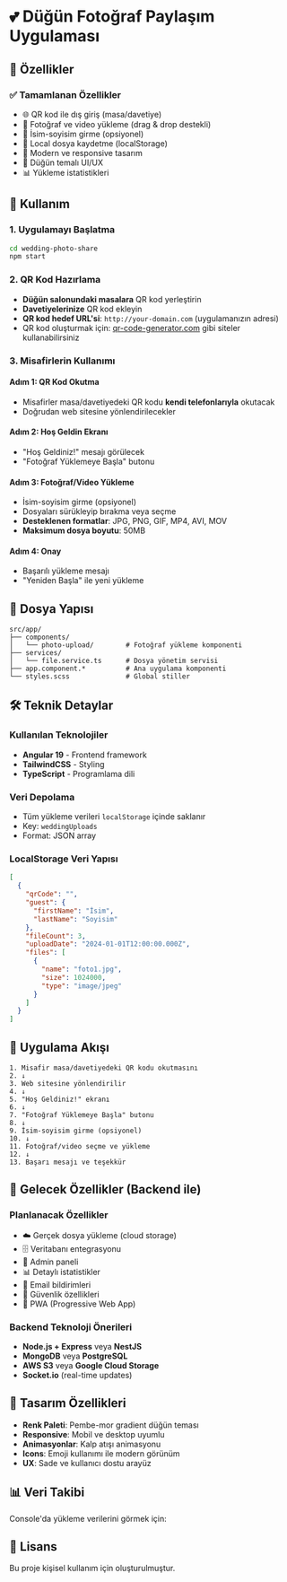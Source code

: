 # 💕 Düğün Fotoğraf Paylaşım Uygulaması

## 🎯 Özellikler

### ✅ Tamamlanan Özellikler

- 🌐 QR kod ile dış giriş (masa/davetiye)
- 📸 Fotoğraf ve video yükleme (drag & drop destekli)
- 👤 İsim-soyisim girme (opsiyonel)
- 💾 Local dosya kaydetme (localStorage)
- 🎨 Modern ve responsive tasarım
- 💖 Düğün temalı UI/UX
- 📊 Yükleme istatistikleri

## 🚀 Kullanım

### 1. Uygulamayı Başlatma

```bash
cd wedding-photo-share
npm start
```

### 2. QR Kod Hazırlama

- **Düğün salonundaki masalara** QR kod yerleştirin
- **Davetiyelerinize** QR kod ekleyin
- **QR kod hedef URL'si**: `http://your-domain.com` (uygulamanızın adresi)
- QR kod oluşturmak için: [qr-code-generator.com](https://www.qr-code-generator.com/) gibi siteler kullanabilirsiniz

### 3. Misafirlerin Kullanımı

#### Adım 1: QR Kod Okutma

- Misafirler masa/davetiyedeki QR kodu **kendi telefonlarıyla** okutacak
- Doğrudan web sitesine yönlendirilecekler

#### Adım 2: Hoş Geldin Ekranı

- "Hoş Geldiniz!" mesajı görülecek
- "Fotoğraf Yüklemeye Başla" butonu

#### Adım 3: Fotoğraf/Video Yükleme

- İsim-soyisim girme (opsiyonel)
- Dosyaları sürükleyip bırakma veya seçme
- **Desteklenen formatlar**: JPG, PNG, GIF, MP4, AVI, MOV
- **Maksimum dosya boyutu**: 50MB

#### Adım 4: Onay

- Başarılı yükleme mesajı
- "Yeniden Başla" ile yeni yükleme

## 📁 Dosya Yapısı

```
src/app/
├── components/
│   └── photo-upload/        # Fotoğraf yükleme komponenti
├── services/
│   └── file.service.ts      # Dosya yönetim servisi
├── app.component.*          # Ana uygulama komponenti
└── styles.scss              # Global stiller
```

## 🛠️ Teknik Detaylar

### Kullanılan Teknolojiler

- **Angular 19** - Frontend framework
- **TailwindCSS** - Styling
- **TypeScript** - Programlama dili

### Veri Depolama

- Tüm yükleme verileri `localStorage` içinde saklanır
- Key: `weddingUploads`
- Format: JSON array

### LocalStorage Veri Yapısı

```json
[
  {
    "qrCode": "",
    "guest": {
      "firstName": "İsim",
      "lastName": "Soyisim"
    },
    "fileCount": 3,
    "uploadDate": "2024-01-01T12:00:00.000Z",
    "files": [
      {
        "name": "foto1.jpg",
        "size": 1024000,
        "type": "image/jpeg"
      }
    ]
  }
]
```

## 🎯 Uygulama Akışı

```
1. Misafir masa/davetiyedeki QR kodu okutmasını
2. ↓
3. Web sitesine yönlendirilir
4. ↓
5. "Hoş Geldiniz!" ekranı
6. ↓
7. "Fotoğraf Yüklemeye Başla" butonu
8. ↓
9. İsim-soyisim girme (opsiyonel)
10. ↓
11. Fotoğraf/video seçme ve yükleme
12. ↓
13. Başarı mesajı ve teşekkür
```

## 🔮 Gelecek Özellikler (Backend ile)

### Planlanacak Özellikler

- ☁️ Gerçek dosya yükleme (cloud storage)
- 🗄️ Veritabanı entegrasyonu
- 👥 Admin paneli
- 📊 Detaylı istatistikler
- 📧 Email bildirimleri
- 🔐 Güvenlik özellikleri
- 📱 PWA (Progressive Web App)

### Backend Teknoloji Önerileri

- **Node.js + Express** veya **NestJS**
- **MongoDB** veya **PostgreSQL**
- **AWS S3** veya **Google Cloud Storage**
- **Socket.io** (real-time updates)

## 🎨 Tasarım Özellikleri

- **Renk Paleti**: Pembe-mor gradient düğün teması
- **Responsive**: Mobil ve desktop uyumlu
- **Animasyonlar**: Kalp atışı animasyonu
- **Icons**: Emoji kullanımı ile modern görünüm
- **UX**: Sade ve kullanıcı dostu arayüz

## 📊 Veri Takibi

Console'da yükleme verilerini görmek için:

## 📄 Lisans

Bu proje kişisel kullanım için oluşturulmuştur.
